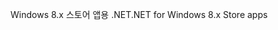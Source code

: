 <span data-ttu-id="41514-101">Windows 8.x 스토어 앱용 .NET</span><span class="sxs-lookup"><span data-stu-id="41514-101">.NET for Windows 8.x Store apps</span></span>